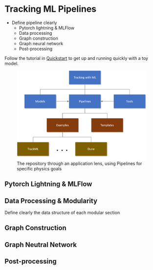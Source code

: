 # Tracking ML Pipelines

- Define pipeline clearly
  - Pytorch lightning & MLFlow
  - Data processing
  - Graph construction
  - Graph neural network
  - Post-processing

Follow the tutorial in [Quickstart](https://hsf-reco-and-software-triggers.github.io/Tracking-ML-Exa.TrkX/pipelines/quickstart) to get up and running quickly with a toy model.

<figure>
  <img src="../../docs/media/application_diagram_1.png"/>
  <figcaption>The repository through an application lens, using Pipelines for specific physics goals</figcaption>
</figure>


## Pytorch Lightning & MLFlow


## Data Processing & Modularity

Define clearly the data structure of each modular section


## Graph Construction


## Graph Neutral Network


## Post-processing
